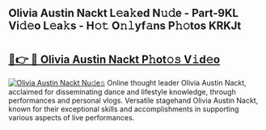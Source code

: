 ## Olivia Austin Nackt L𝚎a𝚔ed N𝚞𝚍e - Part-9KL Vi𝚍𝚎o L𝚎a𝚔s - H𝚘𝚝 O𝚗𝚕yf𝚊ns P𝚑𝚘tos KRKJt

# <h2><a href="http://kfdi7p.oniu.top/?m=Olivia+Austin+Nackt">🔗👉 🔴 Olivia Austin Nackt P𝚑ot𝚘𝚜 V𝚒d𝚎o</a></h2>

[![Olivia Austin Nackt Nu𝚍e𝚜](https://i.imgur.com/0qMVB7G.gif)](http://kfdi7p.oniu.top/?m=Olivia+Austin+Nackt)
Online thought leader Olivia Austin Nackt, acclaimed for disseminating dance and lifestyle knowledge, through performances and personal vlogs. Versatile stagehand Olivia Austin Nackt, known for their exceptional skills and accomplishments in supporting various aspects of live performances.  
